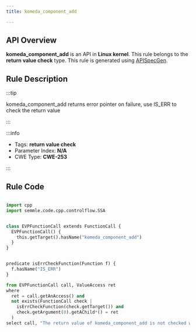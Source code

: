 ```yaml
---
title: komeda_component_add

---
```



## API Overview
**komeda_component_add** is an API in **Linux kernel**. This rule belongs to the **return value check** type. This rule is generated using [APISpecGen](../../tools/APISpecGen).
## Rule Description

:::tip

komeda_component_add returns error pointer on failure, use IS_ERR to check the return value

:::

:::info

- Tags: **return value check**
- Parameter Index: **N/A**
- CWE Type: **CWE-253**

:::

## Rule Code
```python

import cpp
import semmle.code.cpp.controlflow.SSA


class EVPFunctionCall extends FunctionCall {
  EVPFunctionCall() {
    this.getTarget().hasName("komeda_component_add")
  }
}


predicate isErrCheckFunction(Function f) {
  f.hasName("IS_ERR") 
}

from EVPFunctionCall call, ValueAccess ret
where
  ret = call.getAnAccess() and
  not exists(FunctionCall check |
    isErrCheckFunction(check.getTarget()) and
    check.getArgument(0).getAChild*() = ret
  )
select call, "The return value of komeda_component_add is not checked with IS_ERR."
    
```